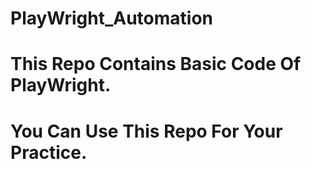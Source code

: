 # PlayWright_Automation
# This Repo Contains Basic Code Of PlayWright.
# You Can Use This Repo For Your Practice.